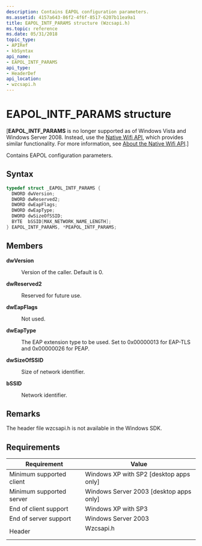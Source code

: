 ```yaml
---
description: Contains EAPOL configuration parameters.
ms.assetid: 4157a643-86f2-4f6f-8517-6207b11ea9a1
title: EAPOL_INTF_PARAMS structure (Wzcsapi.h)
ms.topic: reference
ms.date: 05/31/2018
topic_type: 
- APIRef
- kbSyntax
api_name: 
- EAPOL_INTF_PARAMS
api_type: 
- HeaderDef
api_location: 
- wzcsapi.h
---
```


# EAPOL\_INTF\_PARAMS structure

\[**EAPOL\_INTF\_PARAMS** is no longer supported as of Windows Vista and Windows Server 2008. Instead, use the [Native Wifi API](native-wifi-reference.md), which provides similar functionality. For more information, see [About the Native Wifi API](about-the-native-wifi-api.md).\]

Contains EAPOL configuration parameters.

## Syntax


```C++
typedef struct _EAPOL_INTF_PARAMS {
  DWORD dwVersion;
  DWORD dwReserved2;
  DWORD dwEapFlags;
  DWORD dwEapType;
  DWORD dwSizeOfSSID;
  BYTE  bSSID[MAX_NETWORK_NAME_LENGTH];
} EAPOL_INTF_PARAMS, *PEAPOL_INTF_PARAMS;
```



## Members

<dl> <dt>

**dwVersion**
</dt> <dd>

Version of the caller. Default is 0.

</dd> <dt>

**dwReserved2**
</dt> <dd>

Reserved for future use.

</dd> <dt>

**dwEapFlags**
</dt> <dd>

Not used.

</dd> <dt>

**dwEapType**
</dt> <dd>

The EAP extension type to be used. Set to 0x00000013 for EAP-TLS and 0x00000026 for PEAP.

</dd> <dt>

**dwSizeOfSSID**
</dt> <dd>

Size of network identifier.

</dd> <dt>

**bSSID**
</dt> <dd>

Network identifier.

</dd> </dl>

## Remarks

The header file wzcsapi.h is not available in the Windows SDK.

## Requirements



| Requirement | Value |
|-------------------------------------|--------------------------------------------------------------------------------------|
| Minimum supported client<br/> | Windows XP with SP2 \[desktop apps only\]<br/>                                 |
| Minimum supported server<br/> | Windows Server 2003 \[desktop apps only\]<br/>                                 |
| End of client support<br/>    | Windows XP with SP3<br/>                                                       |
| End of server support<br/>    | Windows Server 2003<br/>                                                       |
| Header<br/>                   | <dl> <dt>Wzcsapi.h</dt> </dl> |



 

 




